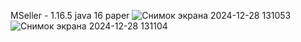 MSeller - 1.16.5 java 16 paper
![Снимок экрана 2024-12-28 131053](https://github.com/user-attachments/assets/704abf32-ceac-426c-a84a-688ff8cbcc00)
![Снимок экрана 2024-12-28 131104](https://github.com/user-attachments/assets/e1657969-f817-4775-bdc0-63b70fb84aeb)
